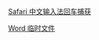 [Safari 中文输入法回车捕获](https://github.com/anse-app/anse/issues/127)

[Word 临时文件](https://answers.microsoft.com/en-us/msoffice/forum/all/mac-os-word-temp-sb-folders-created-on-smb-share/40fda56c-c77c-4365-8fa3-eb87ac814207?page=1)